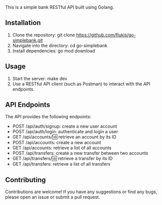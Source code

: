 This is a simple bank RESTful API built using Golang.

## Installation

1. Clone the repository: git clone https://github.com/flukis/go-simplebank.git
2. Navigate into the directory: cd go-simplebank
3. Install dependencies: go mod download

## Usage

1. Start the server: make dev
2. Use a RESTful API client (such as Postman) to interact with the API endpoints.

## API Endpoints

The API provides the following endpoints:

- POST /api/auth/signup: create a new user account
- POST /api/auth/login: authenticate and login a user
- GET /api/accounts/:id: retrieve an account by its ID
- POST /api/accounts: create a new account
- GET /api/accounts: retrieve a list of all accounts
- POST /api/transfers: create a new transfer between two accounts
- GET /api/transfers/:id: retrieve a transfer by its ID
- GET /api/transfers: retrieve a list of all transfers

## Contributing

Contributions are welcome! If you have any suggestions or find any bugs, please open an issue or submit a pull request.

